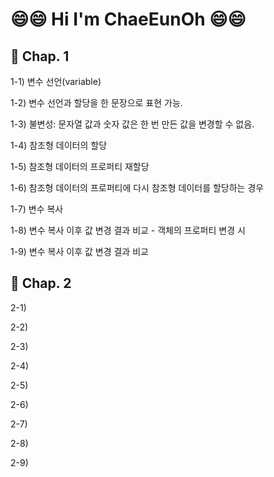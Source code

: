 # 😄😄 Hi I'm ChaeEunOh 😄😄

## 🌱 Chap. 1
1-1) 변수 선언(variable)

1-2) 변수 선언과 할당을 한 문장으로 표현 가능.

1-3) 불변성: 문자열 값과 숫자 값은 한 번 만든 값을 변경할 수 없음.

1-4) 참조형 데이터의 할당

1-5) 참조형 데이터의 프로퍼티 재할당

1-6) 참조형 데이터의 프로퍼티에 다시 참조형 데이터를 할당하는 경우

1-7) 변수 복사

1-8) 변수 복사 이후 값 변경 결과 비교 - 객체의 프로퍼티 변경 시

1-9) 변수 복사 이후 값 변경 결과 비교


## 🌱 Chap. 2
2-1) 

2-2) 

2-3) 

2-4) 

2-5) 

2-6) 

2-7) 

2-8) 

2-9) 

